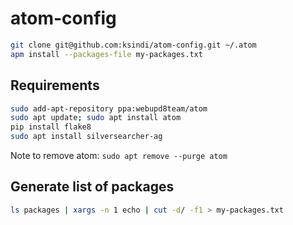 # atom-config

```bash
git clone git@github.com:ksindi/atom-config.git ~/.atom
apm install --packages-file my-packages.txt
```

## Requirements

```bash
sudo add-apt-repository ppa:webupd8team/atom
sudo apt update; sudo apt install atom
pip install flake8
sudo apt install silversearcher-ag
```

Note to remove atom: `sudo apt remove --purge atom`

## Generate list of packages

```bash
ls packages | xargs -n 1 echo | cut -d/ -f1 > my-packages.txt
```
